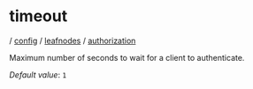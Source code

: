 # timeout

/ [config](/reference/config/index.md) / [leafnodes](/reference/config/config/leafnodes/index.md) / [authorization](/reference/config/config/leafnodes/authorization/index.md) 

Maximum number of seconds to wait for a client to authenticate.

*Default value*: `1`
